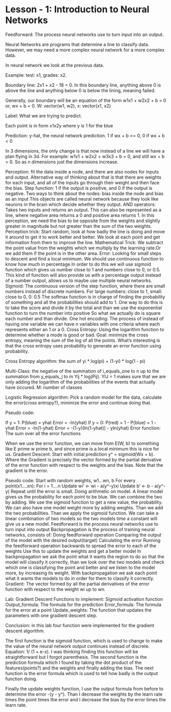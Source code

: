 # Lesson - 1: Introduction to Neural Networks

Feedforward: The process neural networks use to turn input into an output.

Neural Networks are programs that determine a line to classify data. However, we may need a more complex neural network for a more complex data. 

In neural network we look at the previous data.

Example: test: x1, grades: x2. 

Boundary line: 2x1 + x2 - 18 = 0. In this boundary line, anything above 0 is above the line and anything below 0 is below the lining, meaning failed. 

Generally, our boundary will be an equation of the form w1x1 + w2x2 + b = 0 or, wx + b = 0. W: vector(w1, w2), x: vector(x1, x2)

Label: What we are trying to predict.

Each point is in form x1x2y where y is 1 for the blue 

Prediction: y-hat, the neural network prediction. 1 if wx + b >= 0, 0 if wx + b < 0

In 3 dimensions, the only change is that now instead of a line we will have a plan flying in 3d. For example: w1x1 + w2x2 + w3x3 + b = 0, and still wx + b = 0. So as n dimensions just the dimensions increase.

Perception: fit the data inside a node, and there are also nodes for inputs and output. 
Alternative way of thinking about that is that there are weights for each input, and all of the inputs go through their weight 
and then face the bias.
Step function: 1 if the output is positive, and 0 if the output is negative.
Two ways to think about the nodes: bias inside the node and bias as an input
This objects are called neural network because they look like neurons in the brain which decide whether they output.
AND operators: Takes two inputs and returns an output. This can also be represented as a line, where negative area returns a 0 and positive area returns 1. In this perception, we need the bias to be opposite from the weights and slightly greater in magnitude but not greater than the sum of the two weights.
Perception trick: Start random, look at how badly the line is doing and move it around to get it to work better and better. We look at each point and get information from them to improve the line.
Mathematical Trick: We subtract the point value from the weights which we multiply by the learning rate.Or we add them if the point is in the other area. 
Error: Looking for small steps to descent and find a local minimum. We should use continuous function to know how much in percentage.In order to do this we will use sigmoid function which gives us number close to 1 and numbers close to 0, or 0.5.  This kind of function will also provide us with a percentage output instead of a number output, allows us to maybe use multiple neural networks. 
Sigmoid: The continuous version of the step function, where there are small numbers instead of discrete numbers. For large numbers: close to 1, small: close to 0, 0: 0.5
The softmax function is in charge of finding the probability of something and all the probabilities should add to 1. One way to do this is to take the score and divide it by the total and than we use the exponential function to turn the number into positive 
So what we actually do is square each number and than divide. 
One hot encoding: The process of instead of having one variable we can have n variables with one criteria where each represents either an 1 or a 0.
Cross Entropy: Using the logarithm function to determine whether a mode is good or bad. Goal: minimize the cross entropy, meaning the sum of the log of all the points. What’s interesting is that the cross entropy uses probability to generate an error function using probability.

Cross Entropy algorithm: the sum of yi * log(pi) + (1-yi) * log(1 - pi)

Multi-Class: the negative of the summation of i_equals_one to n up to the summation from y_equals_j to m Yij * log(Pij). YIJ = 1 makes sure that we are only adding the logarithm of the probabilities of the events that actually have occured.
M: number of classes

Logistic Regression algorithm: Pick a random model for the data, calculate the error(cross entropy?), minimize the error and continue doing that.

Pseudo code:

If y = 1:
P(blue) = yhat
Error = -ln(yhat)
If y = 0:
P(red) = 1 - P(blue) = 1 - yhat
Error = -ln(1-yhat)
Error = -(1-y)(ln(1-yhat)) - yln(yhat)
Error function: The sum over all the error functions

When we use the error function, we can move from E(W, b) to something like E prime w prime b, and since prime is a local minimum this is nice for us.
Gradient Descent: Start with initial prediction y^ = sigmoid(Wx + b). Where the Gradient is precisely the vector formed by the partial derivative of the error function with respect to the weights and the bias. Note that the gradient is the error.




Pseudo code:
Start with random weights, w1...wn, b
For every point(x1….xn):
For i = 1….n
Update wi’ ← wi - a(y^-y)xi
Update b’ ← b - a(y^-y)
Repeat until the error is small.
Doing arithmetic on model. A linear model gives us the probability for each point to be blue. We can combine the two by adding. We use the sigmoid function to get a new value, the probability. We can also have one model weight more by adding weights. Than we add the two probabilities. Than we apply the sigmoid function. 
We can take a linear combination of two models so the two models time a constant will give us a new model.
Feedforward is the process neural networks use to turn input into output 
Backpropagation is the process of training neural networks, consists of:
Doing feedforward operation
Comparing the output of the model with the desired output(target)
Calculating the error 
Running the feedforward operation backwards to spread the error to each of the weights
Use this to update the weights and get a better model
In backpropagation we ask the point what it wants the region to do so that the model will classify it correctly, than we look over the two models and check which one is classifying the point and better and we listen to the model more, by increasing its weight. 
With backpropagation we ask each point what it wants the models to do in order for them to classify it correctly.
Gradient: The vector formed by all the partial derivatives of the error function with respect to the weight wi up to wn. 
 




Lab: Gradient Descent
Functions to implement:
Sigmoid activation function
Output_formula: The formula for the prediction
Error_formula: The formula for the error at a point
Update_weights: The function that updates the parameters with one gradient descent step.


Conclusion: in this lab four function were implemented for the gradient descent algorithm. 

The first function is the sigmoid function, which is used to change to make the value of the neural network output continues instead of discrete. Equation: 1/ (1 + e-x). I was thinking finding this function will be straightforward but I forgot parenthesis. 
The second function is the prediction formula which I found by taking the dot product of the features(points?) and the weights and finally adding the bias.
The next function is the error formula which is used to tell how badly is the output function doing.

Finally the update weights function, I use the output formula from before to determine the error -(y - y^). Than I decrease the weights by the learn rate times the point times the error and I decrease the bias by the error times the learn rate. 






















